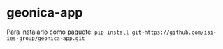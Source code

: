 # geonica-app

Para instalarlo como paquete:
`pip install git+https://github.com/isi-ies-group/geonica-app.git`
